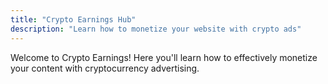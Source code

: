 ```yaml
---
title: "Crypto Earnings Hub"
description: "Learn how to monetize your website with crypto ads"
---
```


Welcome to Crypto Earnings! Here you'll learn how to effectively monetize your content with cryptocurrency advertising.
